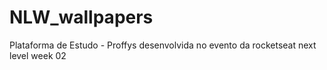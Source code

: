 # NLW_wallpapers
Plataforma de Estudo - Proffys desenvolvida no evento da rocketseat next level week 02
